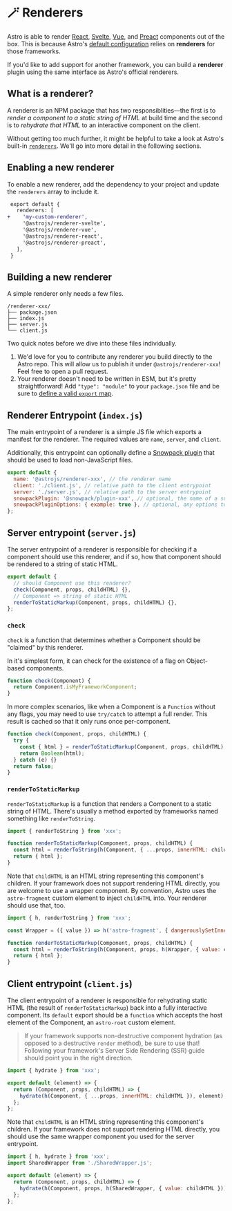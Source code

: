# 🪄 Renderers

Astro is able to render [React](https://npm.im/@astrojs/renderer-react), [Svelte](https://npm.im/@astrojs/renderer-svelte), [Vue](https://npm.im/@astrojs/renderer-vue), and [Preact](https://npm.im/@astrojs/renderer-preact) components out of the box. This is because Astro's [default configuration][astro-config] relies on **renderers** for those frameworks.

If you'd like to add support for another framework, you can build a **renderer** plugin using the same interface as Astro's official renderers.

## What is a renderer?

A renderer is an NPM package that has two responsiblities—the first is to _render a component to a static string of HTML_ at build time and the second is to _rehydrate that HTML_ to an interactive component on the client.

Without getting too much further, it might be helpful to take a look at Astro's built-in [`renderers`](https://github.com/snowpackjs/astro/tree/main/packages/renderers). We'll go into more detail in the following sections.

## Enabling a new renderer

To enable a new renderer, add the dependency to your project and update the `renderers` array to include it.

```diff
 export default {
   renderers: [
+    'my-custom-renderer',
     '@astrojs/renderer-svelte',
     '@astrojs/renderer-vue',
     '@astrojs/renderer-react',
     '@astrojs/renderer-preact',
   ],
 }
```

## Building a new renderer

A simple renderer only needs a few files.

```
/renderer-xxx/
├── package.json
├── index.js
├── server.js
└── client.js
```

Two quick notes before we dive into these files individually.

1. We'd love for you to contribute any renderer you build directly to the Astro repo. This will allow us to publish it under `@astrojs/renderer-xxx`! Feel free to open a pull request.
2. Your renderer doesn't need to be written in ESM, but it's pretty straightforward! Add `"type": "module"` to your `package.json` file and be sure to [define a valid `export` map](https://nodejs.org/api/packages.html#packages_package_entry_points).

## Renderer Entrypoint (`index.js`)

The main entrypoint of a renderer is a simple JS file which exports a manifest for the renderer. The required values are `name`, `server`, and `client`.

Additionally, this entrypoint can optionally define a [Snowpack plugin](https://www.snowpack.dev/guides/plugins) that should be used to load non-JavaScript files.

```js
export default {
  name: '@astrojs/renderer-xxx', // the renderer name
  client: './client.js', // relative path to the client entrypoint
  server: './server.js', // relative path to the server entrypoint
  snowpackPlugin: '@snowpack/plugin-xxx', // optional, the name of a snowpack plugin to inject
  snowpackPluginOptions: { example: true }, // optional, any options to be forwarded to the snowpack plugin
};
```

## Server entrypoint (`server.js`)

The server entrypoint of a renderer is responsible for checking if a component should use this renderer, and if so, how that component should be rendered to a string of static HTML.

```js
export default {
  // should Component use this renderer?
  check(Component, props, childHTML) {},
  // Component => string of static HTML
  renderToStaticMarkup(Component, props, childHTML) {},
};
```

### `check`

`check` is a function that determines whether a Component should be "claimed" by this renderer.

In it's simplest form, it can check for the existence of a flag on Object-based components.

```js
function check(Component) {
  return Component.isMyFrameworkComponent;
}
```

In more complex scenarios, like when a Component is a `Function` without any flags, you may need to use `try/catch` to attempt a full render. This result is cached so that it only runs once per-component.

```js
function check(Component, props, childHTML) {
  try {
    const { html } = renderToStaticMarkup(Component, props, childHTML);
    return Boolean(html);
  } catch (e) {}
  return false;
}
```

### `renderToStaticMarkup`

`renderToStaticMarkup` is a function that renders a Component to a static string of HTML. There's usually a method exported by frameworks named something like `renderToString`.

```js
import { renderToString } from 'xxx';

function renderToStaticMarkup(Component, props, childHTML) {
  const html = renderToString(h(Component, { ...props, innerHTML: childHTML }));
  return { html };
}
```

Note that `childHTML` is an HTML string representing this component's children. If your framework does not support rendering HTML directly, you are welcome to use a wrapper component. By convention, Astro uses the `astro-fragment` custom element to inject `childHTML` into. Your renderer should use that, too.

```js
import { h, renderToString } from 'xxx';

const Wrapper = ({ value }) => h('astro-fragment', { dangerouslySetInnerHTML: { __html: value } });

function renderToStaticMarkup(Component, props, childHTML) {
  const html = renderToString(h(Component, props, h(Wrapper, { value: childHTML })));
  return { html };
}
```

## Client entrypoint (`client.js`)

The client entrypoint of a renderer is responsible for rehydrating static HTML (the result of `renderToStaticMarkup`) back into a fully interactive component. Its `default` export should be a `function` which accepts the host element of the Component, an `astro-root` custom element.

> If your framework supports non-destructive component hydration (as opposed to a destructive `render` method), be sure to use that! Following your framework's Server Side Rendering (SSR) guide should point you in the right direction.

```js
import { hydrate } from 'xxx';

export default (element) => {
  return (Component, props, childHTML) => {
    hydrate(h(Component, { ...props, innerHTML: childHTML }), element);
  };
};
```

Note that `childHTML` is an HTML string representing this component's children. If your framework does not support rendering HTML directly, you should use the same wrapper component you used for the server entrypoint.

```js
import { h, hydrate } from 'xxx';
import SharedWrapper from './SharedWrapper.js';

export default (element) => {
  return (Component, props, childHTML) => {
    hydrate(h(Component, props, h(SharedWrapper, { value: childHTML })), element);
  };
};
```

[astro-config]: ./config.md
